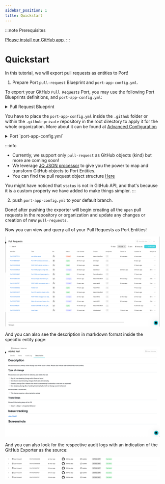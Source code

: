 ```yaml
---
sidebar_position: 1
title: Quickstart
---
```


:::note Prerequisites

[Please install our GitHub app](./installation).
:::

# Quickstart

In this tutorial, we will export pull requests as entities to Port!

1. Prepare Port `pull-request` Blueprint and `port-app-config.yml`.

To export your GitHub `Pull Requests` Port, you may use the following Port Blueprints definitions, and `port-app-config.yml`:

<details>
<summary> Pull Request Blueprint </summary>

```json showLineNumbers
{
  "identifier": "pull-request",
  "title": "Pull Request",
  "schema": {
    "properties": {
      "creator": {
        "title": "Creator",
        "type": "string"
      },
      "assignees": {
        "title": "Assignees",
        "type": "array"
      },
      "reviewers": {
        "title": "Reviewers",
        "type": "array"
      },
      "status": {
        "title": "Status",
        "type": "string",
        "enum": ["merged", "open", "closed"],
        "enumColors": {
          "merged": "purple",
          "open": "green",
          "closed": "red"
        }
      },
      "closedAt": {
        "title": "Closed At",
        "type": "string",
        "format": "date-time"
      },
      "updatedAt": {
        "title": "Updated At",
        "type": "string",
        "format": "date-time"
      },
      "mergedAt": {
        "title": "Merged At",
        "type": "string",
        "format": "date-time"
      },
      "description": {
        "title": "Description",
        "type": "string",
        "format": "markdown"
      },
      "link": {
        "format": "url",
        "type": "string"
      }
    },
    "required": []
  },
  "mirrorProperties": {},
  "formulaProperties": {},
  "relations": {}
}
```

</details>

You have to place the `port-app-config.yml` inside the `.github` folder or within the `.github-private` repository in the root directory to apply it for the whole organization.
More about it can be found at [Advanced Configuration](../advanced-configuration)

<details>

<summary> Port `port-app-config.yml` </summary>

```yaml showLineNumbers
resources:
  - kind: pull-request
    selector:
      query: "true"
    port:
      entity:
        mappings:
          identifier: ".head.repo.name + (.id|tostring)"
          title: ".title"
          blueprint: '"pull-request"'
          properties:
            creator: ".user.login"
            assignees: ".assignees[].login"
            reviewers: ".requested_reviewers[].login"
            status: ".status" # merged, closed, opened
            closedAt: ".closed_at"
            updatedAt: ".updated_at"
            mergedAt: ".merged_at"
            description: ".body"
            prNumber: ".id"
            link: ".html_url"
```

</details>

:::info

- Currently, we support only `pull-request` as GitHub objects (kind) but more are coming soon!
- We leverage [JQ JSON processor](https://stedolan.github.io/jq/manual/) to give you the power to map and transform GitHub objects to Port Entities.
- You can find the pull request object structure [Here](https://docs.github.com/en/rest/pulls/pulls#get-a-pull-request)

You might have noticed that `status` is not in GitHub API, and that's because it is a custom property we have added to make things simpler.
:::

2. push `port-app-config.yml` to your default branch.

Done! after pushing the exporter will begin creating all the `open` pull requests in the repository or organization and update any changes or creation of new `pull-requests`.

Now you can view and query all of your Pull Requests as Port Entities!

![Developer Portal GitHub Pull Requests](../../../../static/img/integrations/github-app/GitHubPullRequests.png)

And you can also see the description in markdown format inside the specific entity page:

![Developer Portal GitHub Pull Request Description](../../../../static/img/integrations/github-app/PullRequestDescription.png)

And you can also look for the respective audit logs with an indication of the GitHub Exporter as the source:

![Developer Portal GitHub Exporter Audit Log](../../../../static/img/integrations/github-app/AuditLog.png)
